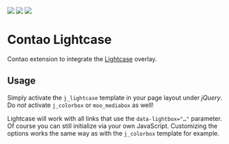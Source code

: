 [![](https://img.shields.io/maintenance/yes/2019.svg)](https://github.com/fritzmg/contao-lightcase)
[![](https://img.shields.io/packagist/v/fritzmg/contao-lightcase.svg)](https://packagist.org/packages/fritzmg/contao-lightcase)
[![](https://img.shields.io/packagist/dt/fritzmg/contao-lightcase.svg)](https://packagist.org/packages/fritzmg/contao-lightcase)

Contao Lightcase
=====================

Contao extension to integrate the [Lightcase](http://cornel.bopp-art.com/lightcase/) overlay.

## Usage

Simply activate the `j_lightcase` template in your page layout under _jQuery_. Do _not_ activate `j_colorbox` or `moo_mediabox` as well!

Lightcase will work with all links that use the `data-lightbox="…"` parameter. Of course you can still initialize via your own JavaScript. Customizing the options works the same way as with the `j_colorbox` template for example.
